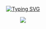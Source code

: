 <a href="https://git.io/typing-svg"><p align="center"><img src="https://readme-typing-svg.demolab.com?font=Fira+Code&size=25&pause=1000&width=435&lines=.+.+.+.+.+42-Libft+.+.+.+.+." alt="Typing SVG" /></a>
<p align="center"><img src="https://github.com/byaliego/42-project-badges/blob/main/badges/libft-bonus.png"/>
